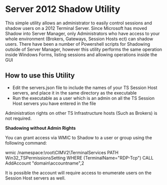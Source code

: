 # Server 2012 Shadow Utility
This simple utility allows an administrator to easily control sessions and shadow users on a 2012 Terminal Server.
Since Microsoft has moved Shadow into Server Manager, only Administrators who have access to your whole environment (Brokers, Gateways, Session Hosts ect) can shadow users.
There have been a number of Powershell scripts for Shadowing outside of Server Manager, however this utility performs the same operation inside Windows Forms, listing sessions and allowing operations inside the GUI

## How to use this Utility
- Edit the servers.json file to include the names of your TS Session Host servers, and place it in the same directory as the executable
- Run the executable as a user which is an admin on all the TS Session Host servers you have entered in the file

Administration rights on other TS Infrastructure hosts (Such as Brokers) is not required.

**Shadowing without Admin Rights**

You can grant access via WMIC to Shadow to a user or group using the following command:

wmic /namespace:\\root\CIMV2\TerminalServices PATH Win32_TSPermissionsSetting WHERE (TerminalName="RDP-Tcp") CALL AddAccount "domain\accountname",2

It is possible the account will require access to enumerate users on the Session Host servers as well.
